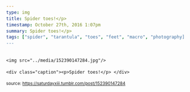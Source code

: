 ```yaml
---
type: img
title: Spider toes!</p> 
timestamp: October 27th, 2016 1:07pm
summary: Spider toes!</p> 
tags: ["spider", "tarantula", "toes", "feet", "macro", "photography]
---
```


                
                
                
                                                                                        <img src="../media/152390147284.jpg"/>
                                                                                          <div class="caption"><p>Spider toes!</p> </div>
                                    
                
                
                
                
                                
<small>source: https://saturdayxiii.tumblr.com/post/152390147284</small>